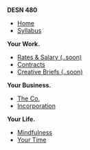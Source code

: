 **DESN 480**
* [Home](/)
* [Syllabus](/syllabus/readme.md)

**Your Work.**
* [Rates & Salary (..soon)](#)
* [Contracts](/contracts/readme.md)
* [Creative Briefs (..soon)](#)

**Your Business.**
* [The Co.]()
* [Incorporation]()

**Your Life.**
* [Mindfulness](/mindfulness/readme.md)
* [Your Time](/mindfulness/time-management.md)
